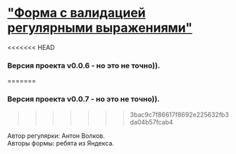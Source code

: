 # ["Форма с валидацией регулярными выражениями"](https://antonvolkov71.github.io/severe-project/) 
<<<<<<< HEAD
### Версия проекта v0.0.6 - но это не точно)).
=======
### Версия проекта v0.0.7 - но это не точно)).
>>>>>>> 3bac9c7f86617f8692e225632fb3da04b57fcab4

Автор регулярки: Антон Волков.  
Авторы формы: ребята из Яндекса.
